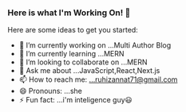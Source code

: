 ### Here is what I'm Working On! 👋

Here are some ideas to get you started:

- 🔭 I’m currently working on ...Multi Author Blog
- 🌱 I’m currently learning ...MERN
- 👯 I’m looking to collaborate on ...MERN
- 💬 Ask me about ...JavaScript,React,Next.js
- 📫 How to reach me: ...ruhizannat71@gmail.com
- 😄 Pronouns: ...she
- ⚡ Fun fact: ...i'm inteligence guy:smiley:

